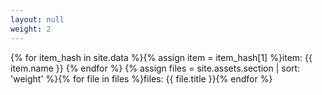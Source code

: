 ```yaml
---
layout: null
weight: 2
---
```

{% for item_hash in site.data %}{% assign item = item_hash[1] %}item: {{ item.name }} {% endfor %}
{% assign files = site.assets.section | sort: 'weight' %}{% for file in files %}files: {{ file.title }}{% endfor %}
